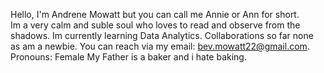 Hello, I'm Andrene Mowatt but you can call me Annie or Ann for short.  
Im a very calm and suble soul who loves to read and observe from the shadows.
Im currently learning Data Analytics.
Collaborations so far none as am a newbie. 
You can reach via my email: bev.mowatt22@gmail.com.
Pronouns: Female
My Father is a baker and i hate baking. 


<!---
MoAnnie22/MoAnnie22 is a ✨ special ✨ repository because its `README.md` (this file) appears on your GitHub profile.
You can click the Preview link to take a look at your changes.
--->
